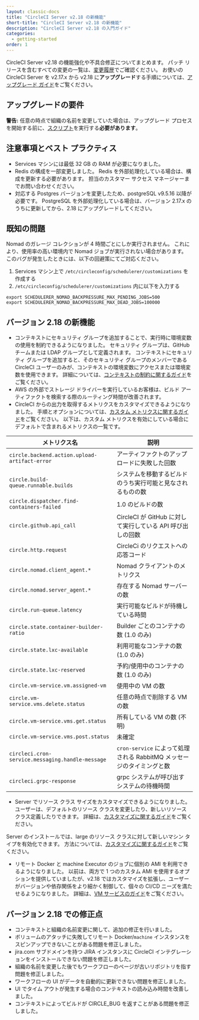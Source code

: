 ```yaml
---
layout: classic-docs
title: "CircleCI Server v2.18 の新機能"
short-title: "CircleCI Server v2.18 の新機能"
description: "CircleCI Server v2.18 の入門ガイド"
categories:
  - getting-started
order: 1
---
```


CircleCI Server v2.18 の機能強化や不具合修正についてまとめます。 パッチ リリースを含むすべての変更の一覧は、[変更履歴](https://circleci.com/ja/server/changelog)でご確認ください。 お使いの CircleCI Server を v2.17.x から v2.18 に**アップグレード**する手順については、[アップグレード ガイド](https://circleci.com/ja/docs/2.0/updating-server/#section=server-administration)をご覧ください。

## アップグレードの要件

<div class="alert alert-warning" role="alert">
<b>警告:</b> 任意の時点で組織の名前を変更していた場合は、アップグレード プロセスを開始する前に、<a href="https://circleci.com/ja/docs/2.0/updating-server/#org-rename-script">スクリプト</a>を実行する<b>必要があります</b>。
</div>

## 注意事項とベスト プラクティス

* Services マシンには最低 32 GB の RAM が必要になりました。
* Redis の構成を一部変更しました。 Redis を外部処理化している場合は、構成を更新する必要があります。 担当のカスタマー サクセス マネージャーまでお問い合わせください。
* 対応する Postgres バージョンを変更したため、postgreSQL v9.5.16 以降が必要です。 PostgreSQL を外部処理化している場合は、バージョン 2.17.x のうちに更新してから、2.18 にアップグレードしてください。

## 既知の問題

Nomad のガレージ コレクションが 4 時間ごとにしか実行されません。 これにより、使用率の高い環境内で Nomad ジョブが実行されない場合があります。 このバグが発生したときには、以下の回避策にてご対応ください。

1. Services マシン上で `/etc/circleconfig/schedulerer/customizations` を作成する
2. `/etc/circleconfig/schedulerer/customizations` 内に以下を入力する

```shell
export SCHEDULERER_NOMAD_BACKPRESSURE_MAX_PENDING_JOBS=500
export SCHEDULERER_NOMAD_BACKPRESSURE_MAX_DEAD_JOBS=100000
```

## バージョン 2.18 の新機能

* コンテキストにセキュリティ グループを追加することで、実行時に環境変数の使用を制約できるようになりました。 セキュリティ グループは、GitHub チームまたは LDAP グループとして定義されます。 コンテキストにセキュリティ グループを追加すると、そのセキュリティ グループのメンバーである CircleCI ユーザーのみが、コンテキストの環境変数にアクセスまたは環境変数を使用できます。 詳細については、[コンテキストの制約に関するガイド](https://circleci.com/ja/docs/2.0/contexts/#コンテキストの制約)をご覧ください。
* AWS の外部でストレージ ドライバーを実行しているお客様は、ビルド アーティファクトを検索する際のルーティング時間が改善されます。
* CircleCI からの出力を取得するメトリクスをカスタマイズできるようになりました。 手順とオプションについては、[カスタム メトリクスに関するガイド](https://circleci.com/ja/docs/2.0/monitoring/#カスタム-メトリクス)をご覧ください。 以下は、カスタム メトリクスを有効にしている場合にデフォルトで含まれるメトリクスの一覧です。


| メトリクス名                                           | 説明                                              |
| ------------------------------------------------ | ----------------------------------------------- |
| `circle.backend.action.upload-artifact-error`    | アーティファクトのアップロードに失敗した回数                          |
| `circle.build-queue.runnable.builds`             | システムを移動するビルドのうち実行可能と見なされるものの数                   |
| `circle.dispatcher.find-containers-failed`       | 1.0 のビルドの数                                      |
| `circle.github.api_call`                         | CircleCI が GitHub に対して実行している API 呼び出しの回数        |
| `circle.http.request`                            | CircleCi のリクエストへの応答コード                          |
| `circle.nomad.client_agent.*`                    | Nomad クライアントのメトリクス                              |
| `circle.nomad.server_agent.*`                    | 存在する Nomad サーバーの数                               |
| `circle.run-queue.latency`                       | 実行可能なビルドが待機している時間                               |
| `circle.state.container-builder-ratio`           | Builder ごとのコンテナの数 (1.0 のみ)                      |
| `circle.state.lxc-available`                     | 利用可能なコンテナの数 (1.0 のみ)                            |
| `circle.state.lxc-reserved`                      | 予約/使用中のコンテナの数 (1.0 のみ)                          |
| `circle.vm-service.vm.assigned-vm`               | 使用中の VM の数                                      |
| `circle.vm-service.vms.delete.status`            | 任意の時点で削除する VM の数                                |
| `circle.vm-service.vms.get.status`               | 所有している VM の数 (不明)                               |
| `circle.vm-service.vms.post.status`              | 未確定                                             |
| `circleci.cron-service.messaging.handle-message` | `cron-service` によって処理される RabbitMQ メッセージのタイミングと数 |
| `circleci.grpc-response`                         | grpc システムが呼び出すシステムの待機時間                         |


* Server でリソース クラス サイズをカスタマイズできるようになりました。 ユーザーは、デフォルトのリソース クラスを変更したり、新しいリソース クラス定義したりできます。 詳細は、[カスタマイズに関するガイド](https://circleci.com/ja/docs/2.0/customizations/#resource-classes)をご覧ください。

Server のインストールでは、large のリソース クラスに対して新しいマシン タイプを有効化できます。  方法については、[カスタマイズに関するガイド](https://circleci.com/ja/docs/2.0/customizations/#enable-the-large-resource-class-for-machine-executor)をご覧ください。

* リモート Docker と machine Executor のジョブに個別の AMI を利用できるようになりました。 以前は、両方で 1 つのカスタム AMI を使用するオプションを提供していましたが、v2.18 ではカスタマイズを拡張し、ユーザーがバージョンや依存関係をより細かく制御して、個々の CI/CD ニーズを満たせるようになりました。 詳細は、[VM サービスのガイド](https://circleci.com/ja/docs/2.0/vm-service/#section=server-administration)をご覧ください。

## バージョン 2.18 での修正点

* コンテキストと組織の名前変更に関して、追加の修正を行いました。
* ボリュームのアタッチに失敗してリモート Docker/`machine` インスタンスをスピンアップできないことがある問題を修正しました。
* jira.com サブドメインを持つ JIRA インスタンスに CircleCI インテグレーションをインストールできない問題を修正しました。
* 組織の名前を変更した後でもワークフローのページが古いリポジトリを指す問題を修正しました。
* ワークフローの UI がデータを自動的に更新できない問題を修正しました。
* UI でタイム アウトが発生する場合のコンテキストの読み込み時間を改善しました。
* コンテキストによってビルドが CIRCLE_BUG を返すことがある問題を修正しました。
